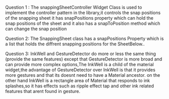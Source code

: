 
Question 1 : The snappingSheetController Widget Class is used to implement the controller
pattern in the library,it controls the  snap positions of the snapping sheet
it has snapPositions property which can hold the  snap positions of the sheet
and it also has a snapToPosition method which can change the snap position


Question 2:
The SnappingSheet class has a snapPositions Property which is a list that holds the diffrent
snapping positions for the SheetBelow..


Question 3: InkWell and GestureDetector do more or less the same thing (provide the same features)
 except that GestureDetector is more broad and can provide more complex options,The InkWell is a
 child of the material widget,the advantage of GestureDetector over InkWell is that it provides
 more gestures and that its doesnt need to have a Material ancestor.
 on the other hand InkWell is a rectangle area of Material that responds to ink splashes,so it has
 effects such as ripple effect tap and other ink related features that arent found in gesture.
